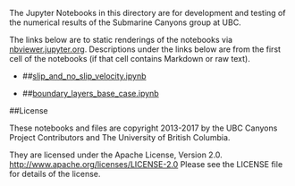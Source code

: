 The Jupyter Notebooks in this directory are for development and testing of
the numerical results of the Submarine Canyons group at UBC.

The links below are to static renderings of the notebooks via
[nbviewer.jupyter.org](http://nbviewer.jupyter.org/).
Descriptions under the links below are from the first cell of the notebooks
(if that cell contains Markdown or raw text).

* ##[slip_and_no_slip_velocity.ipynb](http://nbviewer.jupyter.org/urls/bitbucket.org/canyonsubc/outputanalysisnotebooks/raw/tip/Bottom_and_lateral_boundray_conditions/slip_and_no_slip_velocity.ipynb)  
    
* ##[boundary_layers_base_case.ipynb](http://nbviewer.jupyter.org/urls/bitbucket.org/canyonsubc/outputanalysisnotebooks/raw/tip/Bottom_and_lateral_boundray_conditions/boundary_layers_base_case.ipynb)  
    

##License

These notebooks and files are copyright 2013-2017
by the UBC Canyons Project Contributors
and The University of British Columbia.

They are licensed under the Apache License, Version 2.0.
http://www.apache.org/licenses/LICENSE-2.0
Please see the LICENSE file for details of the license.
